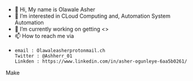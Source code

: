 - 👋 Hi, My name is Olawale Asher
- 👀 I’m interested in CLoud Computing and, Automation System Automation
- 🌱 I’m currently working on getting <<Anything that picks my intrest>>
- 📫 How to reach me via 
-     email : Olawaleasherprotonmail.ch
      Twitter : @Ashherr_01
      Linkden : https://www.linkedin.com/in/asher-ogunleye-6aa5b0261/    

<!---
Ashherr1/Ashherr1 is a ✨ special ✨ repository because its `README.md` (this file) appears on your GitHub profile.
You can click the Preview link to take a look at your changes.
--->
Make 